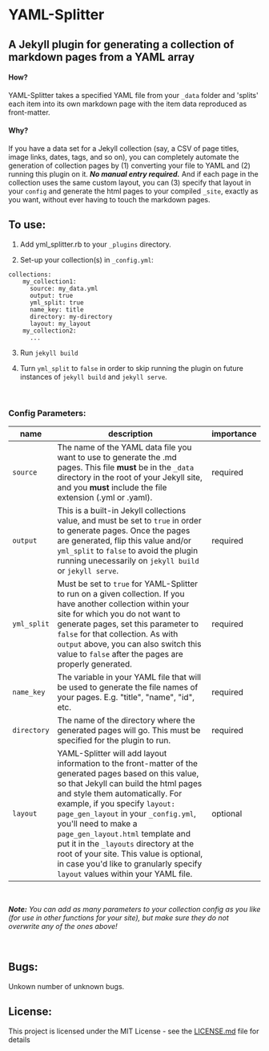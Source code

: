 # YAML-Splitter
## A Jekyll plugin for generating a collection of markdown pages from a YAML array

#### How?

YAML-Splitter takes a specified YAML file from your `_data` folder and 'splits' each item into its own markdown page with the item data reproduced as front-matter.

#### Why?

If you have a data set for a Jekyll collection (say, a CSV of page titles, image links, dates, tags, and so on), you can completely automate the generation of collection pages by (1) converting your file to YAML and (2) running this plugin on it. ___No manual entry required.___ And if each page in the collection uses the same custom layout, you can (3) specify that layout in your `config` and generate the html pages to your compiled `_site`, exactly as you want, without ever having to touch the markdown pages.

## To use:
1. Add yml_splitter.rb to your `_plugins` directory.

2. Set-up your collection(s) in `_config.yml`:
```
collections:
    my_collection1:
      source: my_data.yml
      output: true
      yml_split: true
      name_key: title
      directory: my-directory
      layout: my_layout
    my_collection2:
      ...
```
3. Run `jekyll build`

4. Turn `yml_split` to `false` in order to skip running the plugin on future instances of `jekyll build` and `jekyll serve`.

</br>

### Config Parameters:

| name 	| description 	| importance 	|
|-------------	|---------------------------------------------------------------------------------------------------------------------------------------------------------------------------------------------------------------------------------------------------------------------------------------------------------------------------------------------------------------------------------------------------------------------------------------------------------------------------------------------	|------------	|
| `source` 	| The name of the YAML data file you want to use to generate the .md pages. This file __must__ be in the `_data` directory in the root of your Jekyll site, and you __must__ include the file extension (.yml or .yaml). 	| required 	|
| `output` 	| This is a built-in Jekyll collections value, and must be set to `true` in order to generate pages. Once the pages are generated, flip this value and/or `yml_split` to `false` to avoid the plugin running unecessarily on `jekyll build` or `jekyll serve`. 	| required 	|
| `yml_split` 	| Must be set to `true` for YAML-Splitter to run on a given collection. If you have another collection within your site for which you do not want to generate pages, set this parameter to `false` for that collection. As with `output` above, you can also switch this value to `false` after the pages are properly generated. 	| required 	|
| `name_key` 	| The variable in your YAML file that will be used to generate the file names of your pages. E.g. "title", "name", "id", etc. 	| required 	|
| `directory` 	| The name of the directory where the generated pages will go. This must be specified for the plugin to run. 	| required 	|
| `layout` 	| YAML-Splitter will add layout information to the front-matter of the generated pages based on this value, so that Jekyll can build the html pages and style them automatically. For example, if you specify `layout: page_gen_layout` in your `_config.yml`, you'll need to make a `page_gen_layout.html` template and put it in the `_layouts` directory at the root of your site. This value is optional, in case you'd like to granularly specify `layout` values within your YAML file. 	| optional 	|


</br>

*__Note:__ You can add as many parameters to your collection config as you like (for use in other functions for your site), but make sure they do not overwrite any of the ones above!*

</br>

## Bugs:

Unkown number of unknown bugs.


## License:

This project is licensed under the MIT License - see the [LICENSE.md](https://github.com/mnyrop/YAML-Splitter/blob/master/LICENSE.md) file for details
